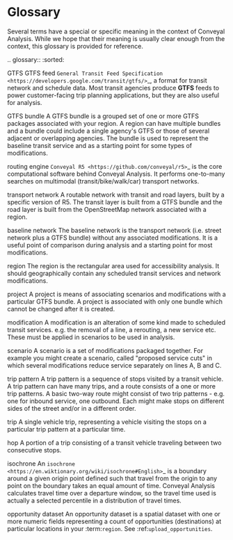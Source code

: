 # Glossary

Several terms have a special or specific meaning in the context of Conveyal Analysis. While we hope that their meaning is usually clear enough from the context, this glossary is provided for reference. 

.. glossary:: :sorted:

   GTFS
   GTFS feed
      `General Transit Feed Specification <https://developers.google.com/transit/gtfs/>`_, a format for transit network and schedule data. Most transit agencies produce **GTFS** feeds to power customer-facing trip planning applications, but they are also useful for analysis.

   GTFS bundle
      A GTFS bundle is a grouped set of one or more GTFS packages associated with your region. A region can have multiple bundles and a bundle could include a single agency's GTFS or those of several adjacent or overlapping agencies. The bundle is used to represent the baseline transit service and as a starting point for some types of modifications. 

   routing engine
      `Conveyal R5 <https://github.com/conveyal/r5>`_ is the core computational software behind Conveyal Analysis.  It performs one-to-many searches on multimodal (transit/bike/walk/car) transport networks.

   transport network
      A routable network with transit and road layers, built by a specific version of R5. The transit layer is built from a GTFS bundle and the road layer is built from the OpenStreetMap network associated with a region.

   baseline network
      The baseline network is the transport network (i.e. street network plus a GTFS bundle) without any associated modifications. It is a useful point of comparison during analysis and a starting point for most modifications. 

   region
      The region is the rectangular area used for accessibility analysis. It should geographically contain any scheduled transit services and network modifications.

   project
      A project is means of associating scenarios and modifications with a particular GTFS bundle. A project is associated with only one bundle which cannot be changed after it is created. 

   modification
      A modification is an alteration of some kind made to scheduled transit services. e.g. the removal of a line, a rerouting, a new service etc. These must be applied in scenarios to be used in analysis. 

   scenario
      A scenario is a set of modifications packaged together. For example you might create a scenario, called "proposed service cuts" in which several modifications reduce service separately on lines A, B and C. 

   trip pattern
      A trip pattern is a sequence of stops visited by a transit vehicle. A trip pattern can have many trips, and a route consists of a one or more trip patterns. A basic two-way route might consist of two trip patterns - e.g. one for inbound service, one outbound. Each might make stops on different sides of the street and/or in a different order. 

   trip
      A single vehicle trip, representing a vehicle visiting the stops on a particular trip pattern at a particular time.

   hop
      A portion of a trip consisting of a transit vehicle traveling between two consecutive stops.

   isochrone
      An `isochrone <https://en.wiktionary.org/wiki/isochrone#English>`_ is a boundary around a given origin point defined such that travel from the origin to any point on the boundary takes an equal amount of time. Conveyal Analysis calculates travel time over a departure window, so the travel time used is actually a selected percentile in a distribution of travel times. 

   opportunity dataset
      An opportunity dataset is a spatial dataset with one or more numeric fields representing a count of opportunities (destinations) at particular locations in your :term:`region`. See :ref:`upload_opportunities`.
